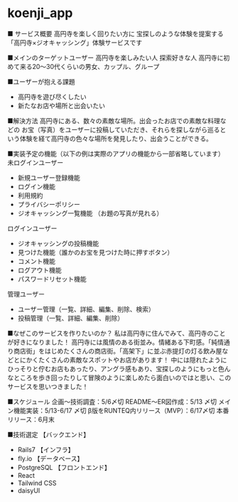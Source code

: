 # koenji_app

■ サービス概要
高円寺を楽しく回りたい方に
宝探しのような体験を提案する
「高円寺×ジオキャッシング」体験サービスです

■メインのターゲットユーザー
高円寺を楽しみたい人
探索好きな人
高円寺に初めて来る20〜30代くらいの男女、カップル、グループ

■ユーザーが抱える課題
- 高円寺を遊び尽くしたい
- 新たなお店や場所と出会いたい

■解決方法
高円寺にある、数々の素敵な場所。出会ったお店での素敵な料理などの
お宝（写真）をユーザーに投稿していただき、それらを探しながら巡るという体験を経て高円寺の色々な場所を発見したり、出会うことができる。

■実装予定の機能（以下の例は実際のアプリの機能から一部省略しています）
未ログインユーザー
- 新規ユーザー登録機能
- ログイン機能
- 利用規約
- プライバシーポリシー
- ジオキャッシング一覧機能
（お題の写真が見れる）

ログインユーザー
- ジオキャッシングの投稿機能
- 見つけた機能（誰かのお宝を見つけた時に押すボタン）
- コメント機能
- ログアウト機能
- パスワードリセット機能

管理ユーザー
- ユーザー管理（一覧、詳細、編集、削除、検索）
- 投稿管理（一覧、詳細、編集、削除）

■なぜこのサービスを作りたいのか？
私は高円寺に住んでみて、高円寺のことが好きになりました！
高円寺には風情のある街並み。情緒ある下町感。「純情通り商店街」をはじめたくさんの商店街。「高架下」に並ぶ赤提灯の灯る飲み屋などとにかくたくさんの素敵なスポットやお店があります！
中には隠れたようにひっそりと佇むお店もあったり、アングラ感もあり、宝探しのようにもっと色んなところを歩き回ったりして冒険のように楽しめたら面白いのではと思い、このサービスを思いつきました！

■スケジュール
企画〜技術調査：5/6〆切
README〜ER図作成：5/13 〆切
メイン機能実装：5/13-6/17 〆切
β版をRUNTEQ内リリース（MVP）：6/17〆切
本番リリース：6月末

■技術選定
【バックエンド】
- Rails7
【インフラ】
- fly.io
【データベース】
- PostgreSQL
【フロントエンド】
- React
- Tailwind CSS
- daisyUI